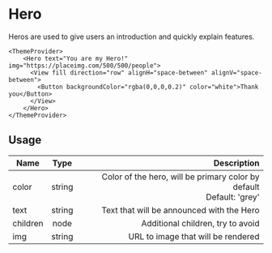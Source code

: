 # Hero
Heros are used to give users an introduction and quickly explain features.

```example
<ThemeProvider>
    <Hero text="You are my Hero!" img="https://placeimg.com/500/500/people">
      <View fill direction="row" alignH="space-between" alignV="space-between">
        <Button backgroundColor="rgba(0,0,0,0.2)" color="white">Thank you</Button>
      </View>
    </Hero>
</ThemeProvider>
```
## Usage
| Name        | Type           | Description  |
| ----------- |:--------------:| ------------:|
|color|string|Color of the hero, will be primary color by default<br>Default: 'grey'
|text|string|Text that will be announced with the Hero
|children|node|Additional children, try to avoid
|img|string|URL to image that will be rendered
